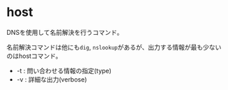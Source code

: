 # host

DNSを使用して名前解決を行うコマンド。

名前解決コマンドは他にも`dig`, `nslookup`があるが、出力する情報が最も少ないのはhostコマンド。

- -t : 問い合わせる情報の指定(type)
- -v : 詳細な出力(verbose)

